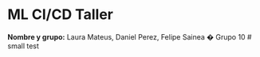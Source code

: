 # ML CI/CD Taller
**Nombre y grupo:** Laura Mateus, Daniel Perez, Felipe Sainea � Grupo 10
#   s m a l l   t e s t  
 